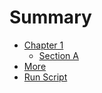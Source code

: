 # Summary

* [Chapter 1](chapter-1.md)
  * [Section A](section-a.md)
* [More](subdir/more.md)
* [Run Script](run-script.md)
